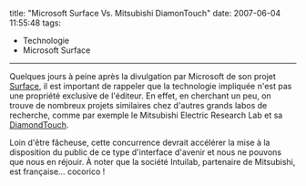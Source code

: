 title: "Microsoft Surface Vs. Mitsubishi DiamonTouch"
date: 2007-06-04 11:55:48
tags:
  - Technologie
  - Microsoft Surface
---

Quelques jours à peine après la divulgation par Microsoft de son projet [Surface](//www.microsoft.com/surface/fr-fr), il est important de rappeler que la technologie impliquée n'est pas une propriété exclusive de l'éditeur. En effet, en cherchant un peu, on trouve de nombreux projets similaires chez d'autres grands labos de recherche, comme par exemple le Mitsubishi Electric Research Lab et sa [DiamondTouch](http://en.wikipedia.org/wiki/DiamondTouch).

<!-- more -->

Loin d'être fâcheuse, cette concurrence devrait accélérer la mise à la disposition du public de ce type d'interface d'avenir et nous ne pouvons que nous en réjouir. À noter que la société Intuilab, partenaire de Mitsubishi, est française&#8230; cocorico !